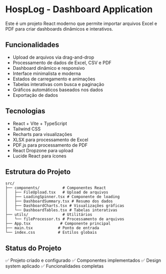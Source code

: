 # HospLog - Dashboard Application

Este é um projeto React moderno que permite importar arquivos Excel e PDF para criar dashboards dinâmicos e interativos.

## Funcionalidades
- Upload de arquivos via drag-and-drop
- Processamento de dados de Excel, CSV e PDF
- Dashboard dinâmico e responsivo
- Interface minimalista e moderna
- Estados de carregamento e animações
- Tabelas interativas com busca e paginação
- Gráficos automáticos baseados nos dados
- Exportação de dados

## Tecnologias
- React + Vite + TypeScript
- Tailwind CSS
- Recharts para visualizações
- XLSX para processamento de Excel
- PDF.js para processamento de PDF
- React Dropzone para upload
- Lucide React para ícones

## Estrutura do Projeto
```
src/
├── components/          # Componentes React
│   ├── FileUpload.tsx   # Upload de arquivos
│   ├── LoadingSpinner.tsx # Componente de loading
│   ├── DashboardSummary.tsx # Resumo dos dados
│   ├── DashboardCharts.tsx # Visualizações gráficas
│   └── DashboardTables.tsx # Tabelas interativas
├── utils/               # Utilitários
│   └── fileProcessor.ts # Processamento de arquivos
├── App.tsx             # Componente principal
├── main.tsx           # Ponto de entrada
└── index.css          # Estilos globais
```

## Status do Projeto
✅ Projeto criado e configurado
✅ Componentes implementados
✅ Design system aplicado
✅ Funcionalidades completas